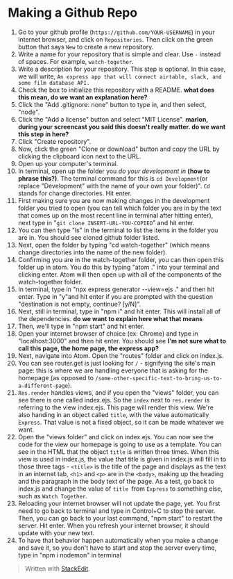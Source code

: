 
# Making a Github Repo

1. Go to your github profile (``https://github.com/YOUR-USERNAME``) in your internet browser, and click on ``Repositories``. Then click on the green button that says ``New`` to create a new repository. 
2. Write a name for your repository that is simple and clear. Use ``-`` instead of spaces. For example, ``watch-together``.
3. Write a description for your repository. This step is optional. In this case, we will write, ``An express app that will connect airtable, slack, and some film database API.``
4. Check the box to initialize this repository with a README. **what does this mean, do we want an explanation here?**
5. Click the "Add .gitignore: none" button to type in, and then select, "node".
6. Click the "Add a license" button and select "MIT License". **marlon, during your screencast you said this doesn't really matter. do we want this step in here?**
7. Click "Create repository".
8. Now, click the green "Clone or download" button and copy the URL by clicking the clipboard icon next to the URL.
9. Open up your computer's terminal.
10. In terminal, open up the folder you *do your development in* **(how to phrase this?)**. The terminal command for this is ``cd Development``(or replace "Development" with the name of your own your folder)". ``Cd`` stands for change directories. Hit enter.
11. First making sure you are now making changes in the development folder you tried to open (you can tell which folder you are in by the text that comes up on the most recent line in terminal after hitting enter), next type in "``git clone INSERT-URL-YOU-COPIED``" and hit enter.
12. You can then type "ls" in the terminal to list the items in the folder you are in. You should see cloned github folder listed.
13. Next, open the folder by typing "cd watch-together" (which means change directories into the name of the new folder).
14. Confirming you are in the watch-together folder, you can then open this folder up in atom. You do this by typing "atom ." into your terminal and clicking enter. Atom will then open up with all of the components of the watch-together folder. 
15. In terminal, type in "npx express generator --view=ejs ." and then hit enter. Type in "y"and hit enter if you are prompted with the question "destination is not empty, continue? [y/N]".
16. Next, still in terminal, type in "npm i" and hit enter. This will install all of the dependencies. **do we want to explain here what that means**
17. Then, we'll type in "npm start" and hit enter. 
18. Open your internet browser of choice (ex: Chrome) and type in "localhost:3000" and then hit enter. You should see **I'm not sure what to call this page, the home page, the express app?**
19. Next, navigate into Atom. Open the "routes" folder and click on index.js. 
20. You can see router.get is just looking for ``/`` - signifying the site's main page: this is where we are handling everyone that is asking for the homepage (as opposed to ``/some-other-specific-text-to-bring-us-to-a-different-page``). 
21. ``Res.render`` handles views, and if you open the "views" folder, you can see there is one called index.ejs. So the ``index`` next to ``res.render`` is referring to the view index.ejs. This page will render this view. We're also handing in an object called ``title``, with the value automatically ``Express``. That value is not a fixed object, so it can be made whatever we want.
22. Open the "views folder" and click on index.ejs. You can now see the code for the view our homepage is going to use as a template. You can see in the HTML that the object ``title`` is written three times. When this view is used in index.js, the value that title is given in index.js will fill in to those three tags - ``<title>`` is the title of the page and displays as the text in an internet tab, ``<h1>`` and ``<p>`` are in the ``<body>``, making up the heading and the paragraph in the body text of the page. As a test, go back to index.js and change the value of ``title ``from ``Express`` to something else, such as ``Watch Together``.
23. Reloading your internet browser will not update the page, yet. You first need to go back to terminal and type in Control+C to stop the server. Then, you can go back to your last command, "npm start" to restart the server. Hit enter. When you refresh your internet browser, it should update with your new text.
24. To have that behavior happen automatically when you make a change and save it, so you don't have to start and stop the server every time, type in "npm i nodemon" in terminal
> Written with [StackEdit](https://stackedit.io/).
<!--stackedit_data:
eyJoaXN0b3J5IjpbLTg5NDk4OTE3OCwtNTY3MDExOTkxLDc1OT
cyNzY1OCw4NjgxOTY1MDYsLTM0NTc1ODMxNiwxMTYyMzc5NDc2
LDEzNzgxMzg1MjEsLTE4MjA4MTIyMTgsMTI3NzMxNzk0NSwtMT
QzMDE2MDE5MywyNTU1NjQwMTYsLTE2MTkyNzEwMDcsLTUwODUz
MDkzNCwtMTc2ODE2MzE3OCw1ODIyNjU2MTAsMjI1NDQ0Njg3LD
EzODM1Mjg4MjZdfQ==
-->